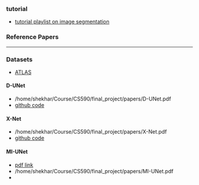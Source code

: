 ### tutorial
- [tutorial playlist on image segmentation](https://www.youtube.com/playlist?list=PLZsOBAyNTZwbR08R959iCvYT3qzhxvGOE)

### Reference Papers
---
### Datasets
- [ATLAS](https://www.icpsr.umich.edu/web/ADDEP/studies/36684#)

#### D-UNet
- /home/shekhar/Course/CS590/final_project/papers/D-UNet.pdf
- [github code](https://github.com/SWKoreaBME/D-Unet_PyTorch)

#### X-Net
- /home/shekhar/Course/CS590/final_project/papers/X-Net.pdf
- [github code](https://github.com/Andrewsher/X-Net/tree/master)

#### MI-UNet
- [pdf link](https://ieeexplore.ieee.org/stamp/stamp.jsp?tp=&arnumber=9099078)
- /home/shekhar/Course/CS590/final_project/papers/MI-UNet.pdf
- 

